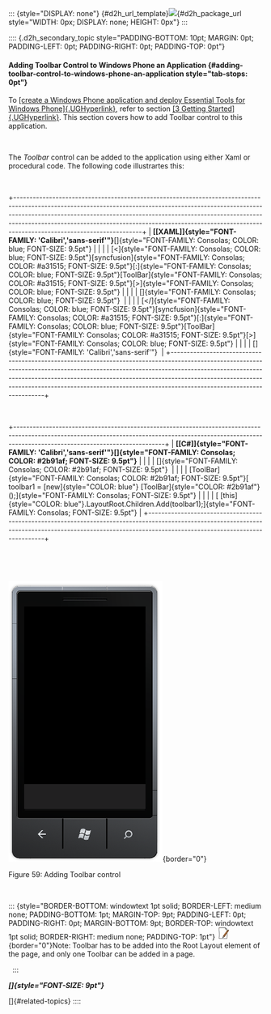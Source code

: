 ::: {style="DISPLAY: none"}
[](ms-xhelp:///?Id=d2h_url_template){#d2h_url_template}![](!package_url!){#d2h_package_url style="WIDTH: 0px; DISPLAY: none; HEIGHT: 0px"}
:::

:::: {.d2h_secondary_topic style="PADDING-BOTTOM: 10pt; MARGIN: 0pt; PADDING-LEFT: 0pt; PADDING-RIGHT: 0pt; PADDING-TOP: 0pt"}
#### Adding Toolbar Control to Windows Phone an Application {#adding-toolbar-control-to-windows-phone-an-application style="tab-stops: 0pt"}

To [[create a Windows Phone application and deploy Essential Tools for Windows Phone]{.UGHyperlink}](ms-xhelp:///?Id=7d640d4d-88ca-45b4-bdec-dea8eb32a2c4), refer to section [[3 Getting Started]{.UGHyperlink}](ms-xhelp:///?Id=3e84b3d6-73dd-4308-93d7-d887254f15c5). This section covers how to add Toolbar control to this application.

 

The *Toolbar* control can be added to the application using either Xaml or procedural code. The following code illustrartes this:

 

+---------------------------------------------------------------------------------------------------------------------------------------------------------------------------------------------------------------------------------------------------------------------------------------------------------------------------------------------------------------+
| **[\[XAML\]]{style="FONT-FAMILY: 'Calibri','sans-serif'"}**[]{style="FONT-FAMILY: Consolas; COLOR: blue; FONT-SIZE: 9.5pt"}                                                                                                                                                                                                                                   |
|                                                                                                                                                                                                                                                                                                                                                               |
| [\<]{style="FONT-FAMILY: Consolas; COLOR: blue; FONT-SIZE: 9.5pt"}[syncfusion]{style="FONT-FAMILY: Consolas; COLOR: #a31515; FONT-SIZE: 9.5pt"}[:]{style="FONT-FAMILY: Consolas; COLOR: blue; FONT-SIZE: 9.5pt"}[ToolBar]{style="FONT-FAMILY: Consolas; COLOR: #a31515; FONT-SIZE: 9.5pt"}[\>]{style="FONT-FAMILY: Consolas; COLOR: blue; FONT-SIZE: 9.5pt"}  |
|                                                                                                                                                                                                                                                                                                                                                               |
| []{style="FONT-FAMILY: Consolas; COLOR: blue; FONT-SIZE: 9.5pt"}                                                                                                                                                                                                                                                                                              |
|                                                                                                                                                                                                                                                                                                                                                               |
| [\</]{style="FONT-FAMILY: Consolas; COLOR: blue; FONT-SIZE: 9.5pt"}[syncfusion]{style="FONT-FAMILY: Consolas; COLOR: #a31515; FONT-SIZE: 9.5pt"}[:]{style="FONT-FAMILY: Consolas; COLOR: blue; FONT-SIZE: 9.5pt"}[ToolBar]{style="FONT-FAMILY: Consolas; COLOR: #a31515; FONT-SIZE: 9.5pt"}[\>]{style="FONT-FAMILY: Consolas; COLOR: blue; FONT-SIZE: 9.5pt"} |
|                                                                                                                                                                                                                                                                                                                                                               |
| []{style="FONT-FAMILY: 'Calibri','sans-serif'"}                                                                                                                                                                                                                                                                                                               |
+---------------------------------------------------------------------------------------------------------------------------------------------------------------------------------------------------------------------------------------------------------------------------------------------------------------------------------------------------------------+

 

+----------------------------------------------------------------------------------------------------------------------------------------------------------------------------------------------------------+
| **[\[C#\]]{style="FONT-FAMILY: 'Calibri','sans-serif'"}[]{style="FONT-FAMILY: Consolas; COLOR: #2b91af; FONT-SIZE: 9.5pt"}**                                                                             |
|                                                                                                                                                                                                          |
| []{style="FONT-FAMILY: Consolas; COLOR: #2b91af; FONT-SIZE: 9.5pt"}                                                                                                                                      |
|                                                                                                                                                                                                          |
| [ToolBar]{style="FONT-FAMILY: Consolas; COLOR: #2b91af; FONT-SIZE: 9.5pt"}[ toolbar1 = [new]{style="COLOR: blue"} [ToolBar]{style="COLOR: #2b91af"}();]{style="FONT-FAMILY: Consolas; FONT-SIZE: 9.5pt"} |
|                                                                                                                                                                                                          |
| [ [this]{style="COLOR: blue"}.LayoutRoot.Children.Add(toolbar1);]{style="FONT-FAMILY: Consolas; FONT-SIZE: 9.5pt"}                                                                                       |
+----------------------------------------------------------------------------------------------------------------------------------------------------------------------------------------------------------+

 

 

![](ImagesExt/image78_60.png){border="0"}

Figure 59: Adding Toolbar control

 

::: {style="BORDER-BOTTOM: windowtext 1pt solid; BORDER-LEFT: medium none; PADDING-BOTTOM: 1pt; MARGIN-TOP: 9pt; PADDING-LEFT: 0pt; PADDING-RIGHT: 0pt; MARGIN-BOTTOM: 9pt; BORDER-TOP: windowtext 1pt solid; BORDER-RIGHT: medium none; PADDING-TOP: 1pt"}
![](ImagesExt/image78_61.png){border="0"}Note: Toolbar has to be added into the Root Layout element of the page, and only one Toolbar can be added in a page.

 
:::

***[]{style="FONT-SIZE: 9pt"}*** 

[]{#related-topics}
::::
